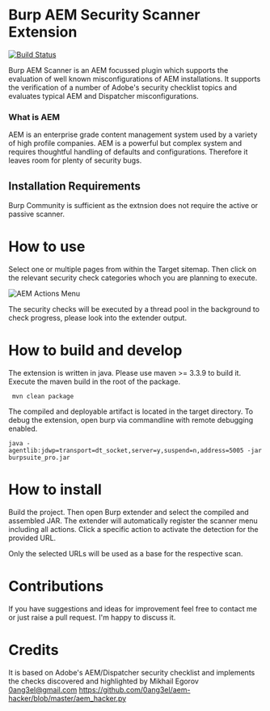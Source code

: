 # Burp AEM Security Scanner Extension
[![Build Status](https://travis-ci.org/thomashartm/burp-aem-scanner.svg?branch=master)](https://travis-ci.org/thomashartm/burp-aem-scanner)

Burp AEM Scanner is an AEM focussed plugin which supports the evaluation of well known misconfigurations of AEM installations.
It supports the verification of a number of Adobe's security checklist topics and evaluates typical AEM and Dispatcher misconfigurations. 

### What is AEM
AEM is an enterprise grade content management system used by a variety of high profile companies. 
AEM is a powerful but complex system and requires thoughtful handling of defaults and configurations. 
Therefore it leaves room for plenty of security bugs.

## Installation Requirements
Burp Community is sufficient as the extnsion does not require the active or passive scanner.

# How to use
Select one or multiple pages from within the Target sitemap. Then click on the relevant security check categories whoch you are planning to execute.

![AEM Actions Menu](https://github.com/thomashartm/burp-aem-scanner/blob/gh-pages/images/aem-actions.jpg "AEM Actions")

The security checks will be executed by a thread pool in the background to check progress, please look into the extender output.

# How to build and develop
The extension is written in java. Please use maven >= 3.3.9 to build it. 
Execute the maven build in the root of the package.

` mvn clean package`

The compiled and deployable artifact is located in the target directory.
To debug the extension, open burp via commandline with remote debugging enabled. 

`java -agentlib:jdwp=transport=dt_socket,server=y,suspend=n,address=5005 -jar burpsuite_pro.jar`

# How to install 
Build the project.
Then open Burp extender and select the compiled and assembled JAR.
The extender will automatically register the scanner menu including all actions.
Click a specific action to activate the detection for the provided URL.

Only the selected URLs will be used as a base for the respective scan.

# Contributions
If you have suggestions and ideas for improvement feel free to contact me or just raise a pull request. I'm happy to discuss it.

# Credits
It is based on Adobe's AEM/Dispatcher security checklist and implements the checks discovered and highlighted by Mikhail Egorov <0ang3el@gmail.com> https://github.com/0ang3el/aem-hacker/blob/master/aem_hacker.py
